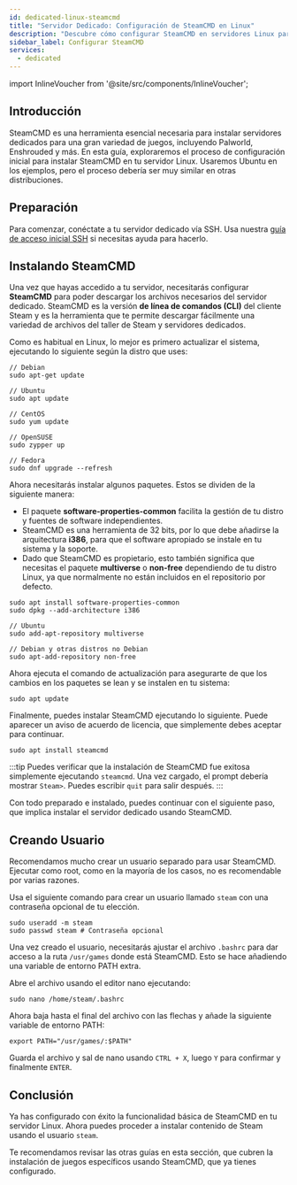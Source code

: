 ```yaml
---
id: dedicated-linux-steamcmd
title: "Servidor Dedicado: Configuración de SteamCMD en Linux"
description: "Descubre cómo configurar SteamCMD en servidores Linux para instalar servidores de juegos dedicados de forma eficiente → Aprende más ahora"
sidebar_label: Configurar SteamCMD
services:
  - dedicated
---
```


import InlineVoucher from '@site/src/components/InlineVoucher';

## Introducción

SteamCMD es una herramienta esencial necesaria para instalar servidores dedicados para una gran variedad de juegos, incluyendo Palworld, Enshrouded y más. En esta guía, exploraremos el proceso de configuración inicial para instalar SteamCMD en tu servidor Linux. Usaremos Ubuntu en los ejemplos, pero el proceso debería ser muy similar en otras distribuciones.

<InlineVoucher />

## Preparación

Para comenzar, conéctate a tu servidor dedicado vía SSH. Usa nuestra [guía de acceso inicial SSH](vserver-linux-ssh.md) si necesitas ayuda para hacerlo.

## Instalando SteamCMD

Una vez que hayas accedido a tu servidor, necesitarás configurar **SteamCMD** para poder descargar los archivos necesarios del servidor dedicado. SteamCMD es la versión **de línea de comandos (CLI)** del cliente Steam y es la herramienta que te permite descargar fácilmente una variedad de archivos del taller de Steam y servidores dedicados.

Como es habitual en Linux, lo mejor es primero actualizar el sistema, ejecutando lo siguiente según la distro que uses:

```
// Debian
sudo apt-get update

// Ubuntu
sudo apt update

// CentOS
sudo yum update

// OpenSUSE
sudo zypper up

// Fedora
sudo dnf upgrade --refresh
```

Ahora necesitarás instalar algunos paquetes. Estos se dividen de la siguiente manera:

- El paquete **software-properties-common** facilita la gestión de tu distro y fuentes de software independientes.
- SteamCMD es una herramienta de 32 bits, por lo que debe añadirse la arquitectura **i386**, para que el software apropiado se instale en tu sistema y la soporte.
- Dado que SteamCMD es propietario, esto también significa que necesitas el paquete **multiverse** o **non-free** dependiendo de tu distro Linux, ya que normalmente no están incluidos en el repositorio por defecto.

```
sudo apt install software-properties-common
sudo dpkg --add-architecture i386

// Ubuntu
sudo add-apt-repository multiverse

// Debian y otras distros no Debian
sudo apt-add-repository non-free
```

Ahora ejecuta el comando de actualización para asegurarte de que los cambios en los paquetes se lean y se instalen en tu sistema:

```
sudo apt update
```

Finalmente, puedes instalar SteamCMD ejecutando lo siguiente. Puede aparecer un aviso de acuerdo de licencia, que simplemente debes aceptar para continuar.

```
sudo apt install steamcmd
```

:::tip
Puedes verificar que la instalación de SteamCMD fue exitosa simplemente ejecutando `steamcmd`. Una vez cargado, el prompt debería mostrar `Steam>`. Puedes escribir `quit` para salir después.
:::

Con todo preparado e instalado, puedes continuar con el siguiente paso, que implica instalar el servidor dedicado usando SteamCMD.

## Creando Usuario

Recomendamos mucho crear un usuario separado para usar SteamCMD. Ejecutar como root, como en la mayoría de los casos, no es recomendable por varias razones.

Usa el siguiente comando para crear un usuario llamado `steam` con una contraseña opcional de tu elección.

```
sudo useradd -m steam
sudo passwd steam # Contraseña opcional
```

Una vez creado el usuario, necesitarás ajustar el archivo `.bashrc` para dar acceso a la ruta `/usr/games` donde está SteamCMD. Esto se hace añadiendo una variable de entorno PATH extra.

Abre el archivo usando el editor nano ejecutando:

```
sudo nano /home/steam/.bashrc
```

Ahora baja hasta el final del archivo con las flechas y añade la siguiente variable de entorno PATH:

```
export PATH="/usr/games/:$PATH"
```

Guarda el archivo y sal de nano usando `CTRL + X`, luego `Y` para confirmar y finalmente `ENTER`.

## Conclusión

Ya has configurado con éxito la funcionalidad básica de SteamCMD en tu servidor Linux. Ahora puedes proceder a instalar contenido de Steam usando el usuario `steam`.

Te recomendamos revisar las otras guías en esta sección, que cubren la instalación de juegos específicos usando SteamCMD, que ya tienes configurado.

<InlineVoucher />